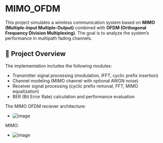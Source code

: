 # MIMO_OFDM

This project simulates a wireless communication system based on **MIMO (Multiple-Input Multiple-Output)** combined with **OFDM (Orthogonal Frequency Division Multiplexing)**. The goal is to analyze the system’s performance in multipath fading channels.

## 📌 Project Overview

The implementation includes the following modules:

- Transmitter signal processing (modulation, IFFT, cyclic prefix insertion)
- Channel modeling (MIMO channel with optional AWGN noise)
- Receiver signal processing (cyclic prefix removal, FFT, MIMO equalization)
- BER (Bit Error Rate) calculation and performance evaluation

The MIMO OFDM reciever architecture:
- ![image](https://github.com/user-attachments/assets/ae5aaefa-7f91-41d6-bca8-df65f7a7382f)


MIMO:
- ![image](https://github.com/user-attachments/assets/14988c35-a911-4384-95a3-0965d06af32d)

